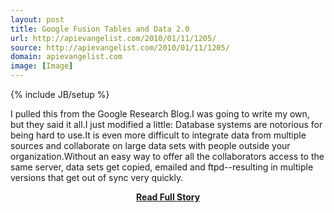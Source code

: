 ```yaml
---
layout: post
title: Google Fusion Tables and Data 2.0
url: http://apievangelist.com/2010/01/11/1205/
source: http://apievangelist.com/2010/01/11/1205/
domain: apievangelist.com
image: [Image]
---
```

{% include JB/setup %}<p>I pulled this from the Google Research Blog.I was going to write my own, but they said it all.I just modified a little:
Database systems are notorious for being hard to use.It is even more difficult to integrate data from multiple sources and collaborate on large data sets with people outside your organization.Without an easy way to offer all the collaborators access to the same server, data sets get copied, emailed and ftpd--resulting in multiple versions that get out of sync very quickly.</p>
<center><p><a href="http://apievangelist.com/2010/01/11/1205/" style='padding:25px; font-sze:18px; font-weight: bold;'>Read Full Story</a></p></center>
